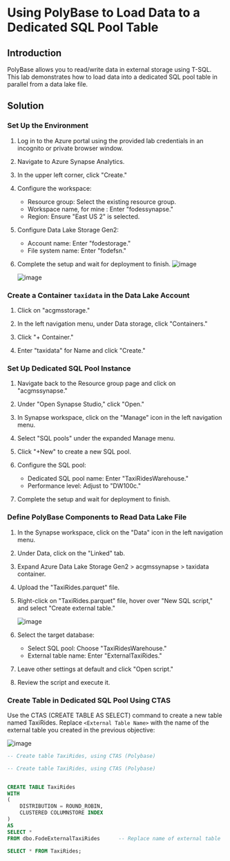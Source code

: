 # Using PolyBase to Load Data to a Dedicated SQL Pool Table

## Introduction

PolyBase allows you to read/write data in external storage using T-SQL. This lab demonstrates how to load data into a dedicated SQL pool table in parallel from a data lake file.

## Solution

### Set Up the Environment

1. Log in to the Azure portal using the provided lab credentials in an incognito or private browser window.

2. Navigate to Azure Synapse Analytics.

3. In the upper left corner, click "Create."
   
4. Configure the workspace:
   - Resource group: Select the existing resource group.
   - Workspace name, for mine : Enter "fodessynapse."
   - Region: Ensure "East US 2" is selected.

5. Configure Data Lake Storage Gen2:
   - Account name: Enter "fodestorage."
   - File system name: Enter "fodefsn."

6. Complete the setup and wait for deployment to finish.
   ![image](https://github.com/GuirassyFode/azure-dp-203-data-engineer-azure/assets/25976326/da9508f1-d61c-4d98-b87d-04b09d825cbb)

   
   ![image](https://github.com/GuirassyFode/azure-dp-203-data-engineer-azure/assets/25976326/07b2bae2-40bb-42bd-9893-2edc84c2c63c)


### Create a Container `taxidata` in the Data Lake Account

1. Click on "acgmsstorage."

2. In the left navigation menu, under Data storage, click "Containers."

3. Click "+ Container."

4. Enter "taxidata" for Name and click "Create."

### Set Up Dedicated SQL Pool Instance

1. Navigate back to the Resource group page and click on "acgmssynapse."

2. Under "Open Synapse Studio," click "Open."

3. In Synapse workspace, click on the "Manage" icon in the left navigation menu.

4. Select "SQL pools" under the expanded Manage menu.

5. Click "+New" to create a new SQL pool.
   
6. Configure the SQL pool:
   - Dedicated SQL pool name: Enter "TaxiRidesWarehouse."
   - Performance level: Adjust to "DW100c."

7. Complete the setup and wait for deployment to finish.

### Define PolyBase Components to Read Data Lake File

1. In the Synapse workspace, click on the "Data" icon in the left navigation menu.

2. Under Data, click on the "Linked" tab.

3. Expand Azure Data Lake Storage Gen2 > acgmssynapse > taxidata container.

4. Upload the "TaxiRides.parquet" file.

5. Right-click on "TaxiRides.parquet" file, hover over "New SQL script," and select "Create external table."

   ![image](https://github.com/GuirassyFode/azure-dp-203-data-engineer-azure/assets/25976326/15954b0b-11c0-4ce4-8c00-636b6f0fa532)


7. Select the target database:
   - Select SQL pool: Choose "TaxiRidesWarehouse."
   - External table name: Enter "ExternalTaxiRides."

8. Leave other settings at default and click "Open script."

9. Review the script and execute it.

### Create Table in Dedicated SQL Pool Using CTAS

Use the CTAS (CREATE TABLE AS SELECT) command to create a new table named TaxiRides. Replace `<External Table Name>` with the name of the external table you created in the previous objective:

![image](https://github.com/GuirassyFode/azure-dp-203-data-engineer-azure/assets/25976326/ba28902a-db32-4e3d-b572-08ff50bb2629)

```sql
-- Create table TaxiRides, using CTAS (Polybase)

-- Create table TaxiRides, using CTAS (Polybase)


CREATE TABLE TaxiRides
WITH 
(
	DISTRIBUTION = ROUND_ROBIN,
	CLUSTERED COLUMNSTORE INDEX
) 
AS 
SELECT * 
FROM dbo.FodeExternalTaxiRides		-- Replace name of external table

SELECT * FROM TaxiRides;











